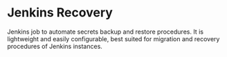 # Jenkins Recovery
Jenkins job to automate secrets backup and restore procedures. 
It is lightweight and easily configurable, best suited for migration and recovery procedures of Jenkins instances.
